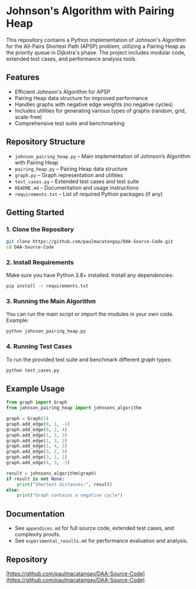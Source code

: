 # Johnson's Algorithm with Pairing Heap

This repository contains a Python implementation of Johnson's Algorithm for the All-Pairs Shortest Path (APSP) problem, utilizing a Pairing Heap as the priority queue in Dijkstra's phase. The project includes modular code, extended test cases, and performance analysis tools.

## Features
- Efficient Johnson's Algorithm for APSP
- Pairing Heap data structure for improved performance
- Handles graphs with negative edge weights (no negative cycles)
- Includes utilities for generating various types of graphs (random, grid, scale-free)
- Comprehensive test suite and benchmarking

## Repository Structure
- `johnson_pairing_heap.py` – Main implementation of Johnson’s Algorithm with Pairing Heap
- `pairing_heap.py` – Pairing Heap data structure
- `graph.py` – Graph representation and utilities
- `test_cases.py` – Extended test cases and test suite
- `README.md` – Documentation and usage instructions
- `requirements.txt` – List of required Python packages (if any)

## Getting Started

### 1. Clone the Repository
```bash
git clone https://github.com/paulmacatangay/DAA-Source-Code.git
cd DAA-Source-Code
```

### 2. Install Requirements
Make sure you have Python 3.8+ installed. Install any dependencies:
```bash
pip install -r requirements.txt
```

### 3. Running the Main Algorithm
You can run the main script or import the modules in your own code. Example:
```bash
python johnson_pairing_heap.py
```

### 4. Running Test Cases
To run the provided test suite and benchmark different graph types:
```bash
python test_cases.py
```

## Example Usage
```python
from graph import Graph
from johnson_pairing_heap import johnsons_algorithm

graph = Graph(5)
graph.add_edge(0, 1, -1)
graph.add_edge(0, 2, 4)
graph.add_edge(1, 2, 3)
graph.add_edge(1, 3, 2)
graph.add_edge(1, 4, 2)
graph.add_edge(3, 2, 5)
graph.add_edge(3, 1, 1)
graph.add_edge(4, 3, -3)

result = johnsons_algorithm(graph)
if result is not None:
    print("Shortest distances:", result)
else:
    print("Graph contains a negative cycle")
```

## Documentation
- See `appendices.md` for full source code, extended test cases, and complexity proofs.
- See `experimental_results.md` for performance evaluation and analysis.

## Repository
[https://github.com/paulmacatangay/DAA-Source-Code](https://github.com/paulmacatangay/DAA-Source-Code)
